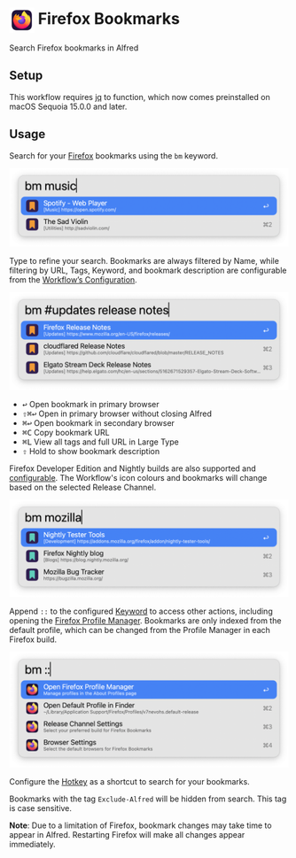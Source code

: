 # <img src='Workflow/icon.png' width='45' align='center' alt='icon'> Firefox Bookmarks

Search Firefox bookmarks in Alfred

## Setup

This workflow requires [jq](https://jqlang.github.io/jq/) to function, which now comes preinstalled on macOS Sequoia 15.0.0 and later.

## Usage

Search for your [Firefox](https://www.mozilla.org/firefox/new) bookmarks using the `bm` keyword.

![Searching for Firefox bookmarks](Workflow/images/about/keyword.png)

Type to refine your search. Bookmarks are always filtered by Name, while filtering by URL, Tags, Keyword, and bookmark description are configurable from the [Workflow’s Configuration](https://www.alfredapp.com/help/workflows/user-configuration/).

![Narrowing search for Firefox bookmarks](Workflow/images/about/tagFilter.png)

* <kbd>↩</kbd> Open bookmark in primary browser
* <kbd>⇧</kbd><kbd>⌘</kbd><kbd>↩</kbd> Open in primary browser without closing Alfred
* <kbd>⌘</kbd><kbd>↩</kbd> Open bookmark in secondary browser
* <kbd>⌘</kbd><kbd>C</kbd> Copy bookmark URL
* <kbd>⌘</kbd><kbd>L</kbd> View all tags and full URL in Large Type
* <kbd>⇧</kbd> Hold to show bookmark description

Firefox Developer Edition and Nightly builds are also supported and [configurable](https://www.alfredapp.com/help/workflows/user-configuration/). The Workflow's icon colours and bookmarks will change based on the selected Release Channel.

![Searching for Firefox bookmarks using Nightly](Workflow/images/about/otherBuilds.png)

Append `::` to the configured [Keyword](https://www.alfredapp.com/help/workflows/inputs/keyword) to access other actions, including opening the [Firefox Profile Manager](https://support.mozilla.org/kb/profile-manager-create-remove-switch-firefox-profiles). Bookmarks are only indexed from the default profile, which can be changed from the Profile Manager in each Firefox build.

![Other actions](Workflow/images/about/inlineSettings.png)

Configure the [Hotkey](https://www.alfredapp.com/help/workflows/triggers/hotkey/) as a shortcut to search for your bookmarks.

Bookmarks with the tag `Exclude-Alfred` will be hidden from search. This tag is case sensitive.

**Note**: Due to a limitation of Firefox, bookmark changes may take time to appear in Alfred. Restarting Firefox will make all changes appear immediately.
